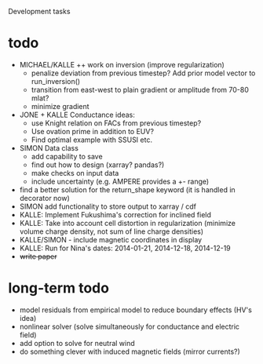 Development tasks

# todo
- MICHAEL/KALLE ++ work on inversion (improve regularization)
    - penalize deviation from previous timestep? Add prior model vector to run_inversion()
    - transition from east-west to plain gradient or amplitude from 70-80 mlat?
    - minimize gradient
- JONE + KALLE Conductance ideas:
    - use Knight relation on FACs from previous timestep?
    - Use ovation prime in addition to EUV?
    - Find optimal example with SSUSI etc. 
- SIMON Data class
    - add capability to save
    - find out how to design (xarray? pandas?)
    - make checks on input data
    - include uncertainty (e.g. AMPERE provides a +- range)
- find a better solution for the return_shape keyword (it is handled in decorator now)
- SIMON add functionality to store output to xarray / cdf
- KALLE: Implement Fukushima's correction for inclined field
- KALLE: Take into account cell distortion in regularization (minimize volume charge density, not sum of line charge densities)
- KALLE/SIMON - include magnetic coordinates in display
- KALLE: Run for Nina's dates: 2014-01-21, 2014-12-18, 2014-12-19
- ~~write paper~~


# long-term todo
- model residuals from empirical model to reduce boundary effects (HV's idea)
- nonlinear solver (solve simultaneously for conductance and electric field)
- add option to solve for neutral wind
- do something clever with induced magnetic fields (mirror currents?)

